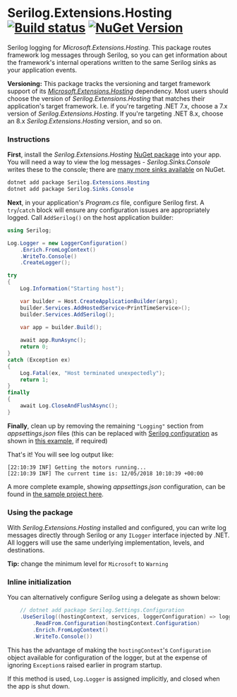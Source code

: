 # Serilog.Extensions.Hosting [![Build status](https://ci.appveyor.com/api/projects/status/ue4s7htjwj88fulh?svg=true)](https://ci.appveyor.com/project/serilog/serilog-extensions-hosting) [![NuGet Version](http://img.shields.io/nuget/v/Serilog.Extensions.Hosting.svg?style=flat)](https://www.nuget.org/packages/Serilog.Extensions.Hosting/) 

Serilog logging for _Microsoft.Extensions.Hosting_. This package routes framework log messages through Serilog, so you can get information about the framework's internal operations written to the same Serilog sinks as your application events.

**Versioning:** This package tracks the versioning and target framework support of its
[_Microsoft.Extensions.Hosting_](https://nuget.org/packages/Microsoft.Extensions.Hosting) dependency. Most users should choose the version of _Serilog.Extensions.Hosting_ that matches
their application's target framework. I.e. if you're targeting .NET 7.x, choose a 7.x version of _Serilog.Extensions.Hosting_. If
you're targeting .NET 8.x, choose an 8.x _Serilog.Extensions.Hosting_ version, and so on.

### Instructions

**First**, install the _Serilog.Extensions.Hosting_ [NuGet package](https://www.nuget.org/packages/Serilog.Extensions.Hosting) into your app. You will need a way to view the log messages - _Serilog.Sinks.Console_ writes these to the console; there are [many more sinks available](https://www.nuget.org/packages?q=Tags%3A%22serilog%22) on NuGet.

```powershell
dotnet add package Serilog.Extensions.Hosting
dotnet add package Serilog.Sinks.Console
```

**Next**, in your application's _Program.cs_ file, configure Serilog first.  A `try`/`catch` block will ensure any configuration issues are appropriately logged. Call `AddSerilog()` on the host application builder:

```csharp
using Serilog;

Log.Logger = new LoggerConfiguration()
    .Enrich.FromLogContext()
    .WriteTo.Console()
    .CreateLogger();

try
{
    Log.Information("Starting host");

    var builder = Host.CreateApplicationBuilder(args);
    builder.Services.AddHostedService<PrintTimeService>();
    builder.Services.AddSerilog();

    var app = builder.Build();
    
    await app.RunAsync();
    return 0;
}
catch (Exception ex)
{
    Log.Fatal(ex, "Host terminated unexpectedly");
    return 1;
}
finally
{
    await Log.CloseAndFlushAsync();
}
```

**Finally**, clean up by removing the remaining `"Logging"` section from _appsettings.json_ files (this can be replaced with [Serilog configuration](https://github.com/serilog/serilog-settings-configuration) as shown in [this example](https://github.com/serilog/serilog-extensions-hosting/blob/dev/samples/SimpleServiceSample/Program.cs), if required)

That's it! You will see log output like:

```
[22:10:39 INF] Getting the motors running...
[22:10:39 INF] The current time is: 12/05/2018 10:10:39 +00:00
```

A more complete example, showing _appsettings.json_ configuration, can be found in [the sample project here](https://github.com/serilog/serilog-extensions-hosting/tree/dev/samples/SimpleServiceSample).

### Using the package

With _Serilog.Extensions.Hosting_ installed and configured, you can write log messages directly through Serilog or any `ILogger` interface injected by .NET. All loggers will use the same underlying implementation, levels, and destinations.

**Tip:** change the minimum level for `Microsoft` to `Warning` 

### Inline initialization

You can alternatively configure Serilog using a delegate as shown below:

```csharp
    // dotnet add package Serilog.Settings.Configuration
    .UseSerilog((hostingContext, services, loggerConfiguration) => loggerConfiguration
        .ReadFrom.Configuration(hostingContext.Configuration)
        .Enrich.FromLogContext()
        .WriteTo.Console())
```

This has the advantage of making the `hostingContext`'s `Configuration` object available for configuration of the logger, but at the expense of ignoring `Exception`s raised earlier in program startup.

If this method is used, `Log.Logger` is assigned implicitly, and closed when the app is shut down.
